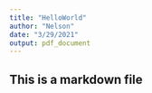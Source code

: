 ```yaml
---
title: "HelloWorld"
author: "Nelson"
date: "3/29/2021"
output: pdf_document
---
```

## This is a markdown file